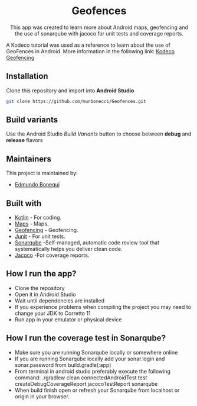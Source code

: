 <h1 align="center">Geofences</h1> 

<p align="center">
This app was created to learn more about Android maps, geofencing and the use of sonarqube with jacoco for unit tests and coverage reports.

A Kodeco tutorial was used as a reference to learn about the use of GeoFences in Android. More information in the following link: [Kodeco Geofencing](https://www.kodeco.com/7372-geofencing-api-tutorial-for-android)
</p>

## Installation

Clone this repository and import into **Android Studio**

```bash
git clone https://github.com/munbonecci/Geofences.git
```

## Build variants

Use the Android Studio *Build Variants* button to choose between **debug** and **release** flavors

## Maintainers

This project is maintained by:

* [Edmundo Bonequi](http://github.com/munbonecci)

## Built with

- [Kotlin](https://kotlinlang.org/) - For coding.
- [Maps](https://developers.google.com/maps/documentation/android-sdk/start) - Maps.
- [Geofencing](https://developer.android.com/training/location/geofencing) - Geofencing.
- [Junit](https://developer.android.com/training/testing/junit-runner?hl=es-419) - For unit tests.
- [Sonarqube](https://docs.sonarqube.org/latest/) -Self-managed, automatic code review tool that systematically helps you deliver clean code.
- [Jacoco](https://www.jacoco.org) -For coverage reports.


## How I run the app?

- Clone the repository
- Open it in Android Studio
- Wait until dependencies are installed
- If you experience problems when compiling the project you may need to change your JDK to Corretto 11
- Run app in your emulator or physical device

## How I run the coverage test in Sonarqube?

- Make sure you are running Sonarqube locally or somewhere online
- If you are running Sonarqube locally add your sonar.login and sonar.password from build.gradle(:app)
- From terminal in android studio preferably execute the following command: ./gradlew clean connectedAndroidTest test createDebugCoverageReport jacocoTestReport sonarqube
- When build finish open or refresh your Sonarqube from localhost or origin in your browser.